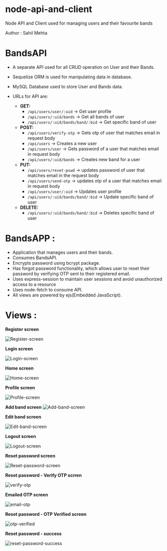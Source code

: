 # node-api-and-client
 Node API and Client used for managing users and their favourite bands
 
 Author : Sahil Mehta
 
 # BandsAPI
- A separate API used for all CRUD operation on User and their Bands.
- Sequelize ORM is used for manipulating data in database.
- MySQL Database used to store User and Bands data.
- URLs for API are:

     - **GET:** 
         - `/api/users/user/:uid` -> Get user profile
         - `/api/users/:uid/bands` -> Get all bands of user
         - `/api/users/:uid/bands/band/:bid` -> Get specific band of user
     - **POST:**
         - `/api/users/verify-otp` -> Gets otp of user that matches email in request body
         - `/api/users` -> Creates a new user
         - `/api/users/user` -> Gets password of a user that matches email in request body
         - `/api/users/:uid/bands` -> Creates new band for a user
     - **PUT:**
         - `/api/users/reset-pswd` -> updates password of user that matches email in the request body
         - `/api/users/send-otp` -> updates otp of a user that matches email in request body
         - `/api/users/user/:uid` -> Updates user profile 
         - `/api/users/:uid/bands/band/:bid` -> Update specific band of user
     - **DELETE:** 
         - `/api/users/:uid/bands/band/:bid` -> Deletes specific band of user 

# BandsAPP :
- Application that manages users and their bands.
- Consumes BandsAPI.
- Encrypts password using bcrypt package.
- Has forgot password functionality, which allows user to reset their password by verifying OTP sent to their registered email.
- Uses express-session to maintain user sessions and avoid unauthorized access to a resource
- Uses node-fetch to consume API.
- All views are powered by ejs(Embedded JavaScript).

 # Views :

**Register screen**

![Register-screen](https://raw.githubusercontent.com/mehta55/node-api-and-client/master/screenshots/register.png)

**Login screen**

![Login-screen](https://raw.githubusercontent.com/mehta55/node-api-and-client/master/screenshots/Login-screen.png)

**Home screen**

![Home-screen](https://raw.githubusercontent.com/mehta55/node-api-and-client/master/screenshots/home.png)

**Profile screen**

![Profile-screen](https://raw.githubusercontent.com/mehta55/node-api-and-client/master/screenshots/profile.png)

**Add band screen**
![Add-band-screen](https://raw.githubusercontent.com/mehta55/node-api-and-client/master/screenshots/add_band.png)

**Edit band screen**

![Edit-band-screen](https://raw.githubusercontent.com/mehta55/node-api-and-client/master/screenshots/edit_band.png)

**Logout screen**

![Logout-screen](https://raw.githubusercontent.com/mehta55/node-api-and-client/master/screenshots/logout.png)

**Reset password screen**

![Reset-password-screen](https://raw.githubusercontent.com/mehta55/node-api-and-client/master/screenshots/reset_pswd-screen.png)

**Reset password - Verify OTP scrren**

![verify-otp](https://raw.githubusercontent.com/mehta55/node-api-and-client/master/screenshots/verify_otp-screen.png)

**Emailed OTP screen**

![email-otp](https://raw.githubusercontent.com/mehta55/node-api-and-client/master/screenshots/email_otp.png)

**Reset password - OTP Verified screen**

![otp-verified](https://raw.githubusercontent.com/mehta55/node-api-and-client/master/screenshots/otp_verified.png)

**Reset password - success**

![reset-password-success](https://raw.githubusercontent.com/mehta55/node-api-and-client/master/screenshots/resetpswd_success.png)
